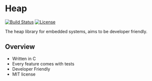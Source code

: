 # Heap

[![Build Status](https://travis-ci.com/kokabe2/heap.svg?branch=master)](https://travis-ci.org/kokabe2/heap)
[![License](https://img.shields.io/badge/license-MIT-green.svg)](../master/LICENSE)

The heap library for embedded systems, aims to be developer friendly.

## Overview

- Written in C
- Every feature comes with tests
- Developer Friendly
- MIT license
